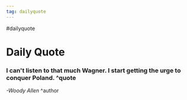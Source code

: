 ```yaml
---
tag: dailyquote
---
```


#dailyquote

# Daily Quote

### I can't listen to that much Wagner. I start getting the urge to conquer Poland. ^quote
*-Woody Allen* ^author
